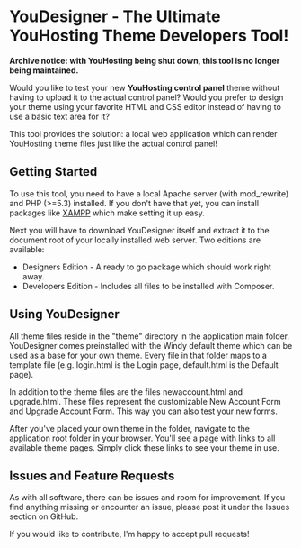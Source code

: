 # YouDesigner - The Ultimate YouHosting Theme Developers Tool!

**Archive notice: with YouHosting being shut down, this tool is no longer being maintained.**

Would you like to test your new **YouHosting control panel** theme without having to upload it to the actual control panel? Would you prefer to design your theme using your favorite HTML and CSS editor instead of having to use a basic text area for it?

This tool provides the solution: a local web application which can render YouHosting theme files just like the actual control panel!


## Getting Started
To use this tool, you need to have a local Apache server (with mod_rewrite) and PHP (>=5.3) installed. If you don't have that yet, you can install packages like [XAMPP](https://www.apachefriends.org/index.html) which make setting it up easy.

Next you will have to download YouDesigner itself and extract it to the document root of your locally installed web server. Two editions are available:

 * Designers Edition - A ready to go package which should work right away.
 * Developers Edition - Includes all files to be installed with Composer.

## Using YouDesigner
All theme files reside in the "theme" directory in the application main folder. YouDesigner comes preinstalled with the Windy default theme which can be used as a base for your own theme. Every file in that folder maps to a template file (e.g. login.html is the Login page, default.html is the Default page).

In addition to the theme files are the files newaccount.html and upgrade.html. These files represent the customizable New Account Form and Upgrade Account Form. This way you can also test your new forms.

After you've placed your own theme in the folder, navigate to the application root folder in your browser. You'll see a page with links to all available theme pages. Simply click these links to see your theme in use.

## Issues and Feature Requests
As with all software, there can be issues and room for improvement. If you find anything missing or encounter an issue, please post it under the Issues section on GitHub. 

If you would like to contribute, I'm happy to accept pull requests!
